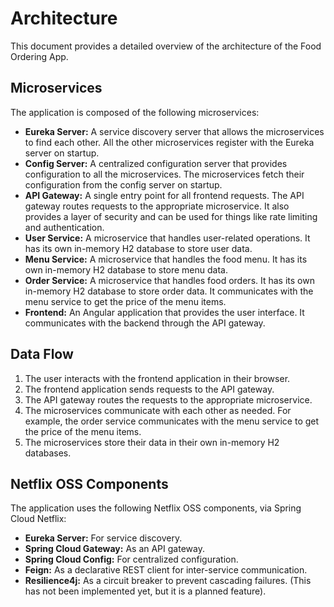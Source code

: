 # Architecture

This document provides a detailed overview of the architecture of the Food Ordering App.

## Microservices

The application is composed of the following microservices:

*   **Eureka Server:** A service discovery server that allows the microservices to find each other. All the other microservices register with the Eureka server on startup.
*   **Config Server:** A centralized configuration server that provides configuration to all the microservices. The microservices fetch their configuration from the config server on startup.
*   **API Gateway:** A single entry point for all frontend requests. The API gateway routes requests to the appropriate microservice. It also provides a layer of security and can be used for things like rate limiting and authentication.
*   **User Service:** A microservice that handles user-related operations. It has its own in-memory H2 database to store user data.
*   **Menu Service:** A microservice that handles the food menu. It has its own in-memory H2 database to store menu data.
*   **Order Service:** A microservice that handles food orders. It has its own in-memory H2 database to store order data. It communicates with the menu service to get the price of the menu items.
*   **Frontend:** An Angular application that provides the user interface. It communicates with the backend through the API gateway.

## Data Flow

1.  The user interacts with the frontend application in their browser.
2.  The frontend application sends requests to the API gateway.
3.  The API gateway routes the requests to the appropriate microservice.
4.  The microservices communicate with each other as needed. For example, the order service communicates with the menu service to get the price of the menu items.
5.  The microservices store their data in their own in-memory H2 databases.

## Netflix OSS Components

The application uses the following Netflix OSS components, via Spring Cloud Netflix:

*   **Eureka Server:** For service discovery.
*   **Spring Cloud Gateway:** As an API gateway.
*   **Spring Cloud Config:** For centralized configuration.
*   **Feign:** As a declarative REST client for inter-service communication.
*   **Resilience4j:** As a circuit breaker to prevent cascading failures. (This has not been implemented yet, but it is a planned feature).
